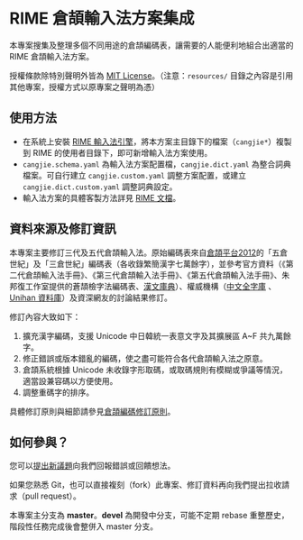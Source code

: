 # RIME 倉頡輸入法方案集成

本專案搜集及整理多個不同用途的倉頡編碼表，讓需要的人能便利地組合出適當的 RIME 倉頡輸入法方案。

授權條款除特別聲明外皆為 [MIT License](LICENSE)。（注意：`resources/` 目錄之內容是引用其他專案，授權方式以原專案之聲明為憑）

## 使用方法

* 在系統上安裝 [RIME 輸入法引擎](https://rime.im/)，將本方案主目錄下的檔案（`cangjie*`）複製到 RIME 的使用者目錄下，即可新增輸入法方案使用。
* `cangjie.schema.yaml` 為輸入法方案配置檔，`cangjie.dict.yaml` 為整合詞典檔案。可自行建立 `cangjie.custom.yaml` 調整方案配置，或建立 `cangjie.dict.custom.yaml` 調整詞典設定。
* 輸入法方案的具體客製方法詳見 [RIME 文檔](https://rime.im/docs)。

## 資料來源及修訂資訊

本專案主要修訂三代及五代倉頡輸入法。原始編碼表來自[倉頡平台2012](http://www.chinesecj.com/forum/forum.php?mod=viewthread&tid=2596)的「五倉世紀」及「三倉世紀」編碼表（各收錄繁簡漢字七萬餘字），並參考官方資料（《第二代倉頡輸入法手冊》、《第三代倉頡輸入法手冊》、《第五代倉頡輸入法手冊》、朱邦復工作室提供的蒼頡檢字法編碼表、[漢文庫典](http://hanculture.com/dic/index.php)）、權威機構（[中文全字庫](https://www.cns11643.gov.tw/searchQ.jsp?ID=1) 、[Unihan 資料庫](https://unicode.org/charts/unihan.html)）及資深網友的討論結果修訂。

修訂內容大致如下：
1. 擴充漢字編碼，支援 Unicode 中日韓統一表意文字及其擴展區 A~F 共九萬餘字。
2. 修正錯誤或版本錯亂的編碼，使之盡可能符合各代倉頡輸入法之原意。
3. 倉頡系統根據 Unicode 未收錄字形取碼，或取碼規則有模糊或爭議等情況，適當設兼容碼以方便使用。
4. 調整重碼字的排序。

具體修訂原則與細節請參見[倉頡編碼修訂原則](doc/rules.md)。

## 如何參與？

您可以[提出新議題](https://github.com/Arthurmcarthur/Cangjie3-Plus/issues/new)向我們回報錯誤或回饋想法。

如果您熟悉 Git，也可以直接複刻（fork）此專案、修訂資料再向我們提出拉收請求（pull request）。

本專案主分支為 **master**。**devel** 為開發中分支，可能不定期 rebase 重整歷史，階段性任務完成後會整併入 master 分支。
